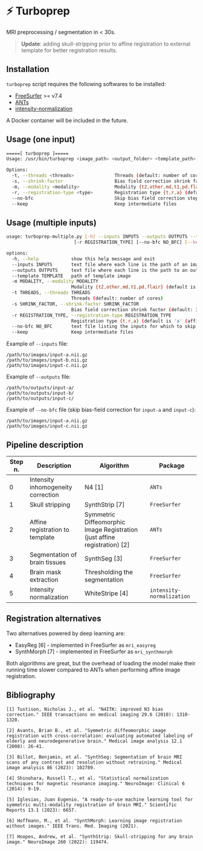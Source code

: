 # ⚡ Turboprep
MRI preprocessing / segmentation in < 30s.

> **Update**: adding skull-stripping prior to affine registration to external template for better registration results.

## Installation

`turboprep` script requires the following softwares to be installed:

* [FreeSurfer](https://surfer.nmr.mgh.harvard.edu/fswiki/DownloadAndInstall) >= v7.4
* [ANTs](https://github.com/ANTsX/ANTs)
* [intensity-normalization](https://github.com/jcreinhold/intensity-normalization)

A Docker container will be included in the future. 

## Usage (one input)

```bash
=====[ turboprep ]=====
Usage: /usr/bin/turboprep <image_path> <output_folder> <template_path> [OPTIONS]

Options:
  -t, --threads <threads>               Threads (default: number of cores)
  -s, --shrink-factor                   Bias field correction shrink factor (default: 3), see N4BiasFieldCorrection
  -m, --modality <modality>             Modality {t2,other,md,t1,pd,flair} (default is t1)
  -r, --registration-type <type>        Registration type {t,r,a} (default is 'a' (affine), see antsRegistrationSyNQuick.sh)
  --no-bfc                              Skip bias field correction step
  --keep                                Keep intermediate files

```

## Usage (multiple inputs)

```bash
usage: turboprep-multiple.py [-h] --inputs INPUTS --outputs OUTPUTS --template TEMPLATE [-m MODALITY] [-t THREADS] [-s SHRINK_FACTOR]
                         [-r REGISTRATION_TYPE] [--no-bfc NO_BFC] [--keep]

options:
  -h, --help            show this help message and exit
  --inputs INPUTS       text file where each line is the path of an image to process
  --outputs OUTPUTS     text file where each line is the path to an output
  --template TEMPLATE   path of template image
  -m MODALITY, --modality MODALITY
                        Modality {t2,other,md,t1,pd,flair} (default is t1)
  -t THREADS, --threads THREADS
                        Threads (default: number of cores)
  -s SHRINK_FACTOR, --shrink-factor SHRINK_FACTOR
                        Bias field correction shrink factor (default: 3), see N4BiasFieldCorrection
  -r REGISTRATION_TYPE, --registration-type REGISTRATION_TYPE
                        Registration type {t,r,a} (default is 'a' (affine), see antsRegistrationSyNQuick.sh)
  --no-bfc NO_BFC       text file listing the inputs for which to skip bias field correction
  --keep                Keep intermediate files
```

Example of `--inputs` file:

```
/path/to/images/input-a.nii.gz
/path/to/images/input-b.nii.gz
/path/to/images/input-c.nii.gz
```

Example of `--outputs` file:

```
/path/to/outputs/input-a/
/path/to/outputs/input-b/
/path/to/outputs/input-c/
```

Example of `--no-bfc` file (skip bias-field correction for `input-a` and `input-c`):

```
/path/to/images/input-a.nii.gz
/path/to/images/input-c.nii.gz
```

## Pipeline description

| Step n. | Description                        | Algorithm                                                    | Package                   |
| ------- | ---------------------------------- | ------------------------------------------------------------ | ------------------------- |
| 0       | Intensity inhomogeneity correction | N4 [1]                                                       | `ANTs`                    |
| 1       | Skull stripping                    | SynthStrip [7]                                               | `FreeSurfer`              |
| 2       | Affine registration to template    | Symmetric Diffeomorphic Image Registration (just affine registration) [2] | `ANTs`                    |
| 3       | Segmentation of brain tissues      | SynthSeg [3]                                                 | `FreeSurfer`              |
| 4       | Brain mask extraction              | Thresholding the segmentation                                | `FreeSurfer`              |
| 5       | Intensity normalization            | WhiteStripe [4]                                              | `intensity-normalization` |

## Registration alternatives

Two alternatives powered by deep learning are:

* EasyReg [6] - implemented in FreeSurfer as `mri_easyreg`
* SynthMorph [7] - implemented in FreeSurfer as `mri_synthmorph`

Both algorithms are great, but the overhead of loading the model make their running time slower compared to ANTs when performing affine image registration.

## Bibliography

```
[1] Tustison, Nicholas J., et al. "N4ITK: improved N3 bias correction." IEEE transactions on medical imaging 29.6 (2010): 1310-1320.

[2] Avants, Brian B., et al. "Symmetric diffeomorphic image registration with cross-correlation: evaluating automated labeling of elderly and neurodegenerative brain." Medical image analysis 12.1 (2008): 26-41.

[3] Billot, Benjamin, et al. "SynthSeg: Segmentation of brain MRI scans of any contrast and resolution without retraining." Medical image analysis 86 (2023): 102789.

[4] Shinohara, Russell T., et al. "Statistical normalization techniques for magnetic resonance imaging." NeuroImage: Clinical 6 (2014): 9-19.

[5] Iglesias, Juan Eugenio. "A ready-to-use machine learning tool for symmetric multi-modality registration of brain MRI." Scientific Reports 13.1 (2023): 6657.

[6] Hoffmann, M., et al. "SynthMorph: Learning image registration without images." IEEE Trans. Med. Imaging (2021).

[7] Hoopes, Andrew, et al. "SynthStrip: Skull-stripping for any brain image." NeuroImage 260 (2022): 119474.
```